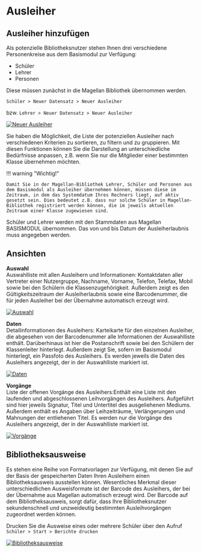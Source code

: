 [24]:/assets/images/bib24.png "Neuer Ausleiher"
[25]:/assets/images/bib25.png "Auswahl"
[26]:/assets/images/bib26.png "Daten"
[27]:/assets/images/bib27.png "Vorgänge"
[28]:/assets/images/bib28.png "Bibliotheksausweise"

# Ausleiher

## Ausleiher hinzufügen

Als potenzielle Bibliotheksnutzer stehen Ihnen drei verschiedene Personenkreise aus dem Basismodul zur Verfügung:

* Schüler
* Lehrer
* Personen

Diese müssen zunächst in die Magellan Bibliothek übernommen werden.

`Schüler > Neuer Datensatz > Neuer Ausleiher`

bzw. `Lehrer > Neuer Datensatz > Neuer Ausleiher`

[![Neuer Ausleiher][24]][24]

Sie haben die Möglichkeit, die Liste der potenziellen Ausleiher nach verschiedenen Kriterien zu sortieren, zu filtern und zu gruppieren. Mit diesen Funktionen können Sie die Darstellung an unterschiedliche Bedürfnisse anpassen, z.B. wenn Sie nur die Mitglieder einer bestimmten Klasse übernehmen möchten.

!!! warning "Wichtig!"

    Damit Sie in der Magellan-Bibliothek Lehrer, Schüler und Personen aus dem Basismodul als Ausleiher übernehmen können, müssen diese im Zeitraum, in dem das Systemdatum Ihres Rechners liegt, auf aktiv gesetzt sein. Dies bedeutet z.B. dass nur solche Schüler in Magellan-Bibliothek registriert werden können, die im jeweils aktuellen Zeitraum einer Klasse zugewiesen sind.

Schüler und Lehrer werden mit den Stammdaten aus Magellan BASISMODUL übernommen. Das von und bis Datum der Ausleiherlaubnis muss angegeben werden.

## Ansichten

**Auswahl** <br>
Auswahlliste mit allen Ausleihern und Informationen: Kontaktdaten aller Vertreter einer Nutzergruppe, Nachname, Vorname, Telefon, Telefax, Mobil sowie bei den Schülern die Klassenzugehörigkeit. Außerdem zeigt es den Gültigkeitszeitraum der Ausleiherlaubnis sowie eine Barcodenummer, die für jeden Ausleiher bei der Übernahme automatisch erzeugt wird.

[![Auswahl][25]][25]

**Daten** <br>
Detailinformationen des Ausleihers: Karteikarte für den einzelnen Ausleiher, die abgesehen von der Barcodenummer alle Informationen der Auswahlliste enthält. Darüberhinaus ist hier die Postanschrift sowie bei den Schülern der Klassenleiter hinterlegt. Außerdem zeigt Sie, sofern im Basismodul hinterlegt, ein Passfoto des Ausleihers. Es werden jeweils die Daten des Ausleihers angezeigt, der in der Auswahlliste markiert ist.

[![Daten][26]][26]

**Vorgänge** <br>
Liste der offenen Vorgänge des Ausleihers:Enthält eine Liste mit den laufenden und abgeschlossenen Leihvorgängen des Ausleihers. Aufgeführt sind hier jeweils Signatur, Titel und Untertitel des ausgeliehenen Mediums. Außerdem enthält es Angaben über Leihzeiträume, Verlängerungen und Mahnungen der entliehenen Titel. Es werden nur die Vorgänge des Ausleihers angezeigt, der in der Auswahlliste markiert ist.

[![Vorgänge][27]][27]

## Bibliotheksausweise

Es stehen eine Reihe von Formatvorlagen zur Verfügung, mit denen Sie auf der Basis der gespeicherten Daten Ihren Ausleihern einen Bibliotheksausweis ausstellen können. Wesentliches Merkmal dieser unterschiedlichen Ausweisformate ist der Barcode des Ausleihers, der bei der Übernahme aus Magellan automatisch erzeugt wird. Der Barcode auf dem Bibliotheksausweis, sorgt dafür, dass Ihre Bibliotheksnutzer sekundenschnell und unzweideutig bestimmten Ausleihvorgängen zugeordnet werden können. 

Drucken Sie die Ausweise eines oder mehrere Schüler über den Aufruf  `Schüler > Start > Berichte drucken` 

[![Bibliotheksausweise][28]][28]